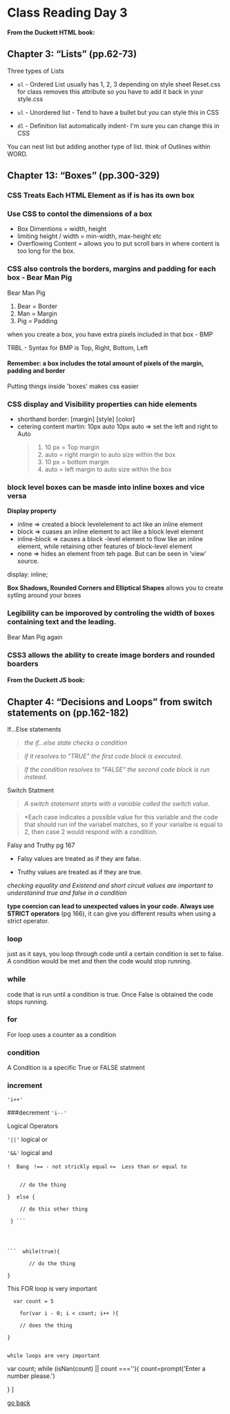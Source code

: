 # Class Reading Day 3

#### From the Duckett HTML book:

## Chapter 3: “Lists” (pp.62-73)

Three types of Lists
- `ol` - Ordered List usually has 1, 2, 3 depending on style sheet
Reset.css for class removes this attribute so you have to add it back in your style.css

- `ul` - Unordered list - Tend to have a bullet but you can style this in CSS
- `dl` - Definition list automatically indent- I'm sure you can change this in CSS

You can nest list but adding another type of list.  think of Outlines within WORD.



## Chapter 13: “Boxes” (pp.300-329)

### CSS Treats Each HTML Element as if is has its own box
### Use CSS to contol the dimensions of a box
- Box Dimentions = width, height 
- limiting height / width = min-width, max-height etc
- Overflowing Content = allows you to put scroll bars in where content is too long for the box.


### CSS also controls the borders, margins and padding for each box - Bear Man Pig


Bear Man Pig 
1. Bear = Border
2. Man = Margin
3. Pig = Padding

when you create a box, you have extra pixels included in that box - BMP

TRBL - Syntax for BMP is Top, Right, Bottom, Left


#### **Remember: a box includes the total amount of pixels of the margin, padding and border**

Putting things inside 'boxes' makes css easier

### CSS display and Visibility properties can hide elements
- shorthand border: [margin] [style] [color]
- cetering content martin: 10px auto 10px auto => set the left and right to Auto
  > 1. 10 px = Top margin
  > 2. auto = right margin to auto size within the box
  > 3. 10 px = bottom margin
  > 4. auto = left margin to auto size within the box




### block level boxes can be masde into inline boxes and vice versa
**Display property**
- inline => created a block levelelement to act like an inline element
- block => cuases an inline element to act like a block level element
- inline-block => causes a block -level element to flow like an inline element, while retaining other features of block-level element
- none => hides an element from teh page. But can be seen in 'view' source.

display: inline;

**Box Shadows, Rounded Corners and Elliptical Shapes** allows you to  create sytling around your boxes


### Legibility can be imporoved by controling the width of boxes containing text and the leading.

Bear Man Pig again

### CSS3 allows the ability to create image borders and rounded boarders






#### From the Duckett JS book:

## Chapter 4: “Decisions and Loops” from switch statements on (pp.162-182)

If...Else statements

> *the if...else state checks a condition*

> *if it resolves to "TRUE" the first code block is executed.*

> *If the condition resolves to "FALSE" the second code block is run instead.*

Switch Statment

> *A switch statement starts with a variable called the switch value.*

>*Each case indicates a possible value for this variable and the code that should run inf the variabel matches, so if your varialbe is equal to 2, then case 2 would respond with a condition.

Falsy and Truthy pg 167
- Falsy values are treated as if they are false.

- Truthy values are treated as if they are true. 

*checking equality and Existend and short circuit values are important to understanind true and false in a condition*


**type coercion can lead to unexpected values in your code. Always use STRICT operators** (pg 166), it can give you different results when using a strict operator.

### loop
just as it says, you loop through code until a certain condition is set to false.  A condition would be met and then the code would stop running.

### while
code that is run until a condition is true. Once False is obtained the code stops running.

### for
For loop uses a counter as a condition

### condition
A Condition is a specific True or FALSE statment

### increment
``` 'i++' ```

###decrement
``` 'i--'  ```

Logical Operators

``` '||' ```  logical or

``` '&&' ``` logical and

``` !  Bang ```
``` !== - not strickly equal```
``` <=  Less than or equal to ```


``` if (true) {

    // do the thing

}  else {

    // do this other thing

 } ```



  
```  while(true){

       // do the thing

}
```

This FOR loop is very important

```
  var count = 5

    for(var i - 0; i < count; i++ ){

    // does the thing

}

```
``` isNan("")

while loops are very important

``` 
var count;
while (isNan(count) || count ===''){
  count=prompt('Enter a number please.')

}
]

[go back](../README.md)